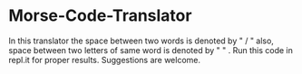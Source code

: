 # Morse-Code-Translator
In this translator the space between two words is denoted by " / " also, space between two letters of same word is denoted by " " .
Run this code in repl.it for proper results.
Suggestions are welcome.
